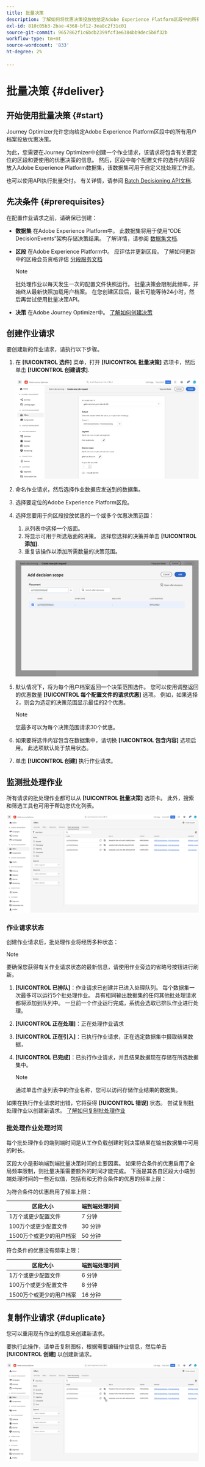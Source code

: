 ```yaml
---
title: 批量决策
description: 了解如何将优惠决策投放给给定Adobe Experience Platform区段中的所有用户档案。
exl-id: 810c05b3-2bae-4368-bf12-3ea8c2f31c01
source-git-commit: 9657862f1c6bdb2399fcf3e6384bb9dec5b8f32b
workflow-type: tm+mt
source-wordcount: '833'
ht-degree: 2%

---
```


# 批量决策 {#deliver}

## 开始使用批量决策 {#start}

Journey Optimizer允许您向给定Adobe Experience Platform区段中的所有用户档案投放优惠决策。

为此，您需要在Journey Optimizer中创建一个作业请求，该请求将包含有关要定位的区段和要使用的优惠决策的信息。 然后，区段中每个配置文件的选件内容将放入Adobe Experience Platform数据集，该数据集可用于自定义批处理工作流。

也可以使用API执行批量交付。 有关详情，请参阅 [Batch Decisioning API文档](api-reference/offer-delivery-api/batch-decisioning-api.md).

## 先决条件 {#prerequisites}

在配置作业请求之前，请确保已创建：

* **数据集** 在Adobe Experience Platform中。 此数据集将用于使用“ODE DecisionEvents”架构存储决策结果。 了解详情，请参阅 [数据集文档](https://experienceleague.adobe.com/docs/experience-platform/catalog/datasets/overview.html?lang=zh-Hans).

* **区段** 在Adobe Experience Platform中。 应评估并更新区段。 了解如何更新中的区段会员资格评估 [分段服务文档](http://www.adobe.com/go/segmentation-overview-en)

   >[!NOTE]
   >
   >批处理作业以每天发生一次的配置文件快照运行。 批量决策会限制此频率，并始终从最新快照加载用户档案。 在您创建区段后，最长可能等待24小时，然后再尝试使用批量决策API。

* **决策** 在Adobe Journey Optimizer中。 [了解如何创建决策](offer-activities/create-offer-activities.md)

<!-- in API doc, remove these info and add ref here-->

## 创建作业请求

要创建新的作业请求，请执行以下步骤。

1. 在 **[!UICONTROL 选件]** 菜单，打开 **[!UICONTROL 批量决策]** 选项卡，然后单击 **[!UICONTROL 创建请求]**.

   ![](assets/batch-create.png)

1. 命名作业请求，然后选择作业数据应发送到的数据集。

1. 选择要定位的Adobe Experience Platform区段。

1. 选择您要用于向区段投放优惠的一个或多个优惠决策范围：
   1. 从列表中选择一个版面。
   1. 将显示可用于所选版面的决策。 选择您选择的决策并单击 **[!UICONTROL 添加]**.
   1. 重复该操作以添加所需数量的决策范围。

   ![](assets/batch-decision.png)

1. 默认情况下，将为每个用户档案返回一个决策范围选件。 您可以使用调整返回的优惠数量 **[!UICONTROL 每个配置文件的请求优惠]** 选项。 例如，如果选择2，则会为选定的决策范围显示最佳的2个优惠。

   >[!NOTE]
   >
   >您最多可以为每个决策范围请求30个优惠。

1. 如果要将选件内容包含在数据集中，请切换 **[!UICONTROL 包含内容]** 选项启用。 此选项默认处于禁用状态。

1. 单击 **[!UICONTROL 创建]** 执行作业请求。

## 监测批处理作业

所有请求的批处理作业都可以从 **[!UICONTROL 批量决策]** 选项卡。 此外，搜索和筛选工具也可用于帮助您优化列表。

![](assets/batch-list.png)

### 作业请求状态

创建作业请求后，批处理作业将经历多种状态：

>[!NOTE]
>
>要确保您获得有关作业请求状态的最新信息，请使用作业旁边的省略号按钮进行刷新。

1. **[!UICONTROL 已排队]**：作业请求已创建并已进入处理队列。 每个数据集一次最多可以运行5个批处理作业。 具有相同输出数据集的任何其他批处理请求都将添加到队列中。 一旦前一个作业运行完成，系统会选取已排队作业进行处理。
1. **[!UICONTROL 正在处理]**：正在处理作业请求
1. **[!UICONTROL 正在引入]**：已执行作业请求，正在选定数据集中摄取结果数据，
1. **[!UICONTROL 已完成]**：已执行作业请求，并且结果数据现在存储在所选数据集中。

   >[!NOTE]
   >
   >通过单击作业列表中的作业名称，您可以访问存储作业结果的数据集。

如果在执行作业请求时出错，它将获得 **[!UICONTROL 错误]** 状态。 尝试复制批处理作业以创建新请求。 [了解如何复制批处理作业](#duplicate)

### 批处理作业处理时间

每个批处理作业的端到端时间是从工作负载创建时到决策结果在输出数据集中可用的时长。

区段大小是影响端到端批量决策时间的主要因素。 如果符合条件的优惠启用了全局频率限制，则批量决策需要额外的时间才能完成。 下面是其各自区段大小端到端处理时间的一些近似值，包括有和无符合条件的优惠的频率上限：

为符合条件的优惠启用了频率上限：

| 区段大小 | 端到端处理时间 |
|--------------|----------------------------|
| 1万个或更少配置文件 | 7 分钟 |
| 100万个或更少配置文件 | 30 分钟 |
| 1500万个或更少的用户档案 | 50 分钟 |

符合条件的优惠没有频率上限：

| 区段大小 | 端到端处理时间 |
|--------------|----------------------------|
| 1万个或更少配置文件 | 6 分钟 |
| 100万个或更少配置文件 | 8 分钟 |
| 1500万个或更少的用户档案 | 16 分钟 |

## 复制作业请求 {#duplicate}

您可以重用现有作业的信息来创建新请求。

要执行此操作，请单击复制图标，根据需要编辑作业信息，然后单击 **[!UICONTROL 创建]** 以创建新请求。

![](assets/batch-duplicate.png)
